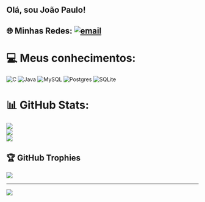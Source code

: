 ## Olá, sou João Paulo!


## 🌐 Minhas Redes: [![email](https://img.shields.io/badge/Email-D14836?logo=gmail&logoColor=white)](mailto:joaopk.ifc@gmail.com) 

# 💻 Meus conhecimentos:
![C](https://img.shields.io/badge/c-%2300599C.svg?style=for-the-badge&logo=c&logoColor=white) ![Java](https://img.shields.io/badge/java-%23ED8B00.svg?style=for-the-badge&logo=openjdk&logoColor=white) ![MySQL](https://img.shields.io/badge/mysql-4479A1.svg?style=for-the-badge&logo=mysql&logoColor=white) ![Postgres](https://img.shields.io/badge/postgres-%23316192.svg?style=for-the-badge&logo=postgresql&logoColor=white) ![SQLite](https://img.shields.io/badge/sqlite-%2307405e.svg?style=for-the-badge&logo=sqlite&logoColor=white)
# 📊 GitHub Stats:
![](https://github-readme-stats.vercel.app/api?username=Jopako&theme=dark&hide_border=false&include_all_commits=true&count_private=true)<br/>
![](https://nirzak-streak-stats.vercel.app/?user=Jopako&theme=dark&hide_border=false)<br/>
![](https://github-readme-stats.vercel.app/api/top-langs/?username=Jopako&theme=dark&hide_border=false&include_all_commits=true&count_private=true&layout=compact)

## 🏆 GitHub Trophies
![](https://github-profile-trophy.vercel.app/?username=Jopako&theme=radical&no-frame=false&no-bg=true&margin-w=4)

---
[![](https://visitcount.itsvg.in/api?id=Jopako&icon=0&color=0)](https://visitcount.itsvg.in)

<!-- Proudly created with GPRM ( https://gprm.itsvg.in ) -->
